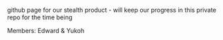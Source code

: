 github page for our stealth product - will keep our progress in this private repo for the time being

Members: Edward & Yukoh